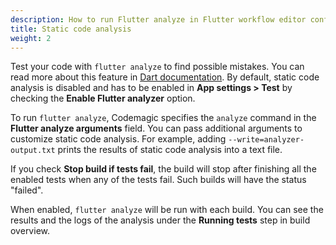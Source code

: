 ```yaml
---
description: How to run Flutter analyze in Flutter workflow editor configured builds
title: Static code analysis
weight: 2
---
```


Test your code with `flutter analyze` to find possible mistakes. You can read more about this feature in [Dart documentation](https://dart.dev/guides/language/analysis-options). By default, static code analysis is disabled and has to be enabled in **App settings > Test** by checking the **Enable Flutter analyzer** option.

To run `flutter analyze`, Codemagic specifies the `analyze` command in the **Flutter analyze arguments** field. You can pass additional arguments to customize static code analysis. For example, adding `--write=analyzer-output.txt` prints the results of static code analysis into a text file.

If you check **Stop build if tests fail**, the build will stop after finishing all the enabled tests when any of the tests fail. Such builds will have the status "failed".

When enabled, `flutter analyze` will be run with each build. You can see the results and the logs of the analysis under the **Running tests** step in build overview.

